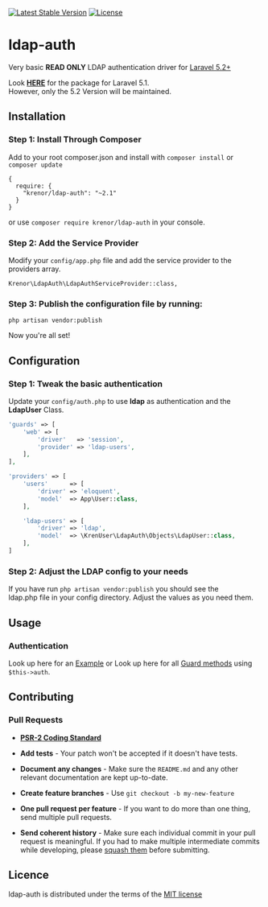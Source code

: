[![Latest Stable Version](https://img.shields.io/packagist/v/krenor/ldap-auth.svg?style=flat-square)](https://packagist.org/packages/krenor/ldap-auth)
[![License](https://img.shields.io/packagist/l/krenor/ldap-auth.svg?style=flat-square)](https://packagist.org/packages/krenor/ldap-auth)

# ldap-auth

Very basic **READ ONLY** LDAP authentication driver for [Laravel 5.2+](http://laravel.com/)  

Look [**HERE**](https://github.com/krenor/ldap-auth/tree/1.1.0) for the package for Laravel 5.1.  
However, only the 5.2 Version will be maintained.

## Installation

### Step 1: Install Through Composer

Add to your root composer.json and install with `composer install` or `composer update`

    {
      require: {
        "krenor/ldap-auth": "~2.1"
      }
    }

or use `composer require krenor/ldap-auth` in your console.

### Step 2: Add the Service Provider

Modify your `config/app.php` file and add the service provider to the providers array.

    Krenor\LdapAuth\LdapAuthServiceProvider::class,
    
### Step 3: Publish the configuration file by running:

`php artisan vendor:publish`  

Now you're all set!

## Configuration

### Step 1: Tweak the basic authentication


Update your `config/auth.php` to use **ldap** as authentication and the **LdapUser** Class.

```php
'guards' => [
  	'web' => [
  		'driver'   => 'session',
  		'provider' => 'ldap-users',
	],
],

'providers' => [
	'users'      => [
		'driver' => 'eloquent',
		'model'  => App\User::class,
	],

	'ldap-users' => [
		'driver' => 'ldap',
		'model'  => \KrenUser\LdapAuth\Objects\LdapUser::class,
	],
]
```


### Step 2: Adjust the LDAP config to your needs

If you have run `php artisan vendor:publish` you should see the  
ldap.php file in your config directory. Adjust the values as you need them.

## Usage

### Authentication
Look up here for an [Example](https://github.com/krenor/ldap-auth/blob/master/EXAMPLE.md) or
Look up here for all [Guard methods](https://github.com/neoascetic/laravel-framework/blob/master/src/Illuminate/Auth/Guard.php) using `$this->auth`.


## Contributing

### Pull Requests

- **[PSR-2 Coding Standard](https://github.com/php-fig/fig-standards/blob/master/accepted/PSR-2-coding-style-guide.md)**

- **Add tests** - Your patch won't be accepted if it doesn't have tests.

- **Document any changes** - Make sure the `README.md` and any other relevant documentation are kept up-to-date.

- **Create feature branches** - Use `git checkout -b my-new-feature`

- **One pull request per feature** - If you want to do more than one thing, send multiple pull requests.

- **Send coherent history** - Make sure each individual commit in your pull request is meaningful. If you had to make multiple intermediate commits while developing, please [squash them](http://www.git-scm.com/book/en/v2/Git-Tools-Rewriting-History#Changing-Multiple-Commit-Messages) before submitting.


## Licence

ldap-auth is distributed under the terms of the [MIT license](https://github.com/krenor/ldap-auth/blob/master/LICENSE.md)
